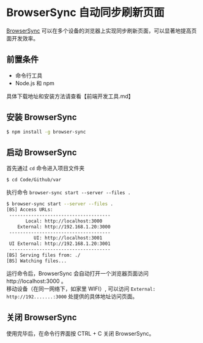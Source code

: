 # BrowserSync 自动同步刷新页面

[BrowserSync](https://www.browsersync.io/) 可以在多个设备的浏览器上实现同步刷新页面，可以显著地提高页面开发效率。

## 前置条件
* 命令行工具
* Node.js 和 npm

具体下载地址和安装方法请查看【前端开发工具.md】

## 安装 BrowserSync
```bash
$ npm install -g browser-sync
```

## 启动 BrowserSync
首先通过 `cd` 命令进入项目文件夹
```bash
$ cd Code/Github/var
```
执行命令 `browser-sync start --server --files .`
```bash
$ browser-sync start --server --files .
[BS] Access URLs:
 -------------------------------------
       Local: http://localhost:3000
    External: http://192.168.1.20:3000
 -------------------------------------
          UI: http://localhost:3001
 UI External: http://192.168.1.20:3001
 -------------------------------------
[BS] Serving files from: ./
[BS] Watching files...
```
运行命令后，BrowserSync 会自动打开一个浏览器页面访问 http://localhost:3000 。  
移动设备（在同一网络下，如家里 WIFI）, 可以访问 `External: http://192.......:3000` 处提供的具体地址访问页面。

## 关闭 BrowserSync
使用完毕后，在命令行界面按 CTRL + C 关闭 BrowserSync。




